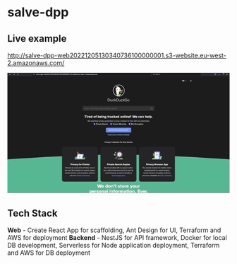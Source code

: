 # salve-dpp

## Live example

http://salve-dpp-web20221205130340736100000001.s3-website.eu-west-2.amazonaws.com/

![Salve DPP Test](https://github.com/joomeegee/salve-dpp/blob/main/salve-dpp-test.gif?raw=true)

## Tech Stack

**Web** - Create React App for scaffolding, Ant Design for UI, Terraform and AWS for deployment
**Backend** - NestJS for API framework, Docker for local DB development, Serverless for Node application deployment, Terraform and AWS for DB deployment
